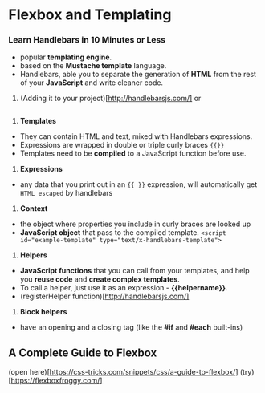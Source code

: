 # Flexbox and Templating

### Learn Handlebars in 10 Minutes or Less
- popular **templating engine**.
- based on the **Mustache template** language.
- Handlebars, able you to separate the generation of **HTML** from the rest of your **JavaScript** and write cleaner code.

1. (Adding it to your project)[http://handlebarsjs.com/] or
```<script src="https://cdnjs.cloudflare.com/ajax/libs/handlebars.js/2.0.0/handlebars.js"></script>
```
1. **Templates**
-  They can contain HTML and text, mixed with Handlebars expressions.
- Expressions are wrapped in double or triple curly braces `{{}}`
- Templates need to be **compiled** to a JavaScript function before use.

1. **Expressions**
- any data that you print out in an `{{ }}` expression, will automatically get `HTML escaped` by handlebars

1. **Context**
-  the object where properties you include in curly braces are looked up
- **JavaScript object** that pass to the compiled template. 
```<script id="example-template" type="text/x-handlebars-template">```

1. **Helpers**
-  **JavaScript functions** that you can call from your templates, and help you __reuse code__ and __create complex templates__.
- To call a helper, just use it as an expression - __{{helpername}}__.
- (registerHelper function)[http://handlebarsjs.com/]

1. **Block helpers**
- have an opening and a closing tag (like the __#if__ and __#each__ built-ins)

## A Complete Guide to Flexbox
(open here)[https://css-tricks.com/snippets/css/a-guide-to-flexbox/]
(try)[https://flexboxfroggy.com/]